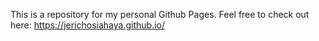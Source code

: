 This is a repository for my personal Github Pages. Feel free to check out here: https://jerichosiahaya.github.io/ 
